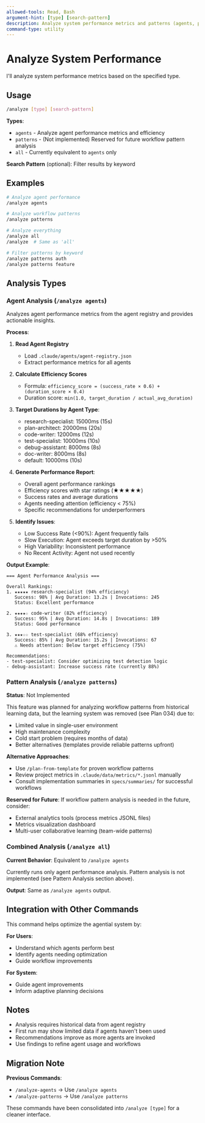 ```yaml
---
allowed-tools: Read, Bash
argument-hint: [type] [search-pattern]
description: Analyze system performance metrics and patterns (agents, patterns, or all)
command-type: utility
---
```


# Analyze System Performance

I'll analyze system performance metrics based on the specified type.

## Usage

```bash
/analyze [type] [search-pattern]
```

**Types**:
- `agents` - Analyze agent performance metrics and efficiency
- `patterns` - (Not implemented) Reserved for future workflow pattern analysis
- `all` - Currently equivalent to `agents` only

**Search Pattern** (optional): Filter results by keyword

## Examples

```bash
# Analyze agent performance
/analyze agents

# Analyze workflow patterns
/analyze patterns

# Analyze everything
/analyze all
/analyze  # Same as 'all'

# Filter patterns by keyword
/analyze patterns auth
/analyze patterns feature
```

## Analysis Types

### Agent Analysis (`/analyze agents`)

Analyzes agent performance metrics from the agent registry and provides actionable insights.

**Process**:

1. **Read Agent Registry**
   - Load `.claude/agents/agent-registry.json`
   - Extract performance metrics for all agents

2. **Calculate Efficiency Scores**
   - Formula: `efficiency_score = (success_rate × 0.6) + (duration_score × 0.4)`
   - Duration score: `min(1.0, target_duration / actual_avg_duration)`

3. **Target Durations by Agent Type**:
   - research-specialist: 15000ms (15s)
   - plan-architect: 20000ms (20s)
   - code-writer: 12000ms (12s)
   - test-specialist: 10000ms (10s)
   - debug-assistant: 8000ms (8s)
   - doc-writer: 8000ms (8s)
   - default: 10000ms (10s)

4. **Generate Performance Report**:
   - Overall agent performance rankings
   - Efficiency scores with star ratings (★★★★★)
   - Success rates and average durations
   - Agents needing attention (efficiency < 75%)
   - Specific recommendations for underperformers

5. **Identify Issues**:
   - Low Success Rate (<90%): Agent frequently fails
   - Slow Execution: Agent exceeds target duration by >50%
   - High Variability: Inconsistent performance
   - No Recent Activity: Agent not used recently

**Output Example**:
```
=== Agent Performance Analysis ===

Overall Rankings:
1. ★★★★★ research-specialist (94% efficiency)
   Success: 98% | Avg Duration: 13.2s | Invocations: 245
   Status: Excellent performance

2. ★★★★☆ code-writer (82% efficiency)
   Success: 95% | Avg Duration: 14.8s | Invocations: 189
   Status: Good performance

3. ★★★☆☆ test-specialist (68% efficiency)
   Success: 85% | Avg Duration: 15.2s | Invocations: 67
   ⚠ Needs attention: Below target efficiency (75%)

Recommendations:
- test-specialist: Consider optimizing test detection logic
- debug-assistant: Increase success rate (currently 88%)
```

### Pattern Analysis (`/analyze patterns`)

**Status**: Not Implemented

This feature was planned for analyzing workflow patterns from historical learning data, but the learning system was removed (see Plan 034) due to:
- Limited value in single-user environment
- High maintenance complexity
- Cold start problem (requires months of data)
- Better alternatives (templates provide reliable patterns upfront)

**Alternative Approaches**:
- Use `/plan-from-template` for proven workflow patterns
- Review project metrics in `.claude/data/metrics/*.jsonl` manually
- Consult implementation summaries in `specs/summaries/` for successful workflows

**Reserved for Future**:
If workflow pattern analysis is needed in the future, consider:
- External analytics tools (process metrics JSONL files)
- Metrics visualization dashboard
- Multi-user collaborative learning (team-wide patterns)

### Combined Analysis (`/analyze all`)

**Current Behavior**: Equivalent to `/analyze agents`

Currently runs only agent performance analysis. Pattern analysis is not implemented (see Pattern Analysis section above).

**Output**:
Same as `/analyze agents` output.

## Integration with Other Commands

This command helps optimize the agential system by:

**For Users**:
- Understand which agents perform best
- Identify agents needing optimization
- Guide workflow improvements

**For System**:
- Guide agent improvements
- Inform adaptive planning decisions

## Notes

- Analysis requires historical data from agent registry
- First run may show limited data if agents haven't been used
- Recommendations improve as more agents are invoked
- Use findings to refine agent usage and workflows

## Migration Note

**Previous Commands**:
- `/analyze-agents` → Use `/analyze agents`
- `/analyze-patterns` → Use `/analyze patterns`

These commands have been consolidated into `/analyze [type]` for a cleaner interface.
